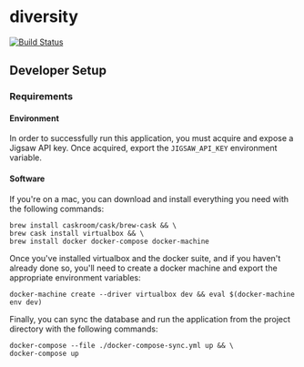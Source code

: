 # diversity
[![Build Status](https://snap-ci.com/andrewshawcare/diversity/branch/master/build_image)](https://snap-ci.com/andrewshawcare/diversity/branch/master)

## Developer Setup

### Requirements

#### Environment

In order to successfully run this application, you must acquire and expose a Jigsaw API key. Once acquired, export the `JIGSAW_API_KEY` environment variable.

#### Software

If you're on a mac, you can download and install everything you need with the following commands:

```
brew install caskroom/cask/brew-cask && \
brew cask install virtualbox && \
brew install docker docker-compose docker-machine
```

Once you've installed virtualbox and the docker suite, and if you haven't already done so, you'll need to create a docker machine and export the appropriate environment variables:

`docker-machine create --driver virtualbox dev && eval $(docker-machine env dev)`

Finally, you can sync the database and run the application from the project directory with the following commands:

```
docker-compose --file ./docker-compose-sync.yml up && \
docker-compose up
```
